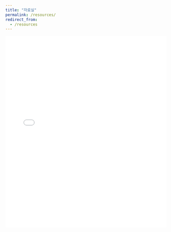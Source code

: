 ```yaml
---
title: "자료실"
permalink: /resources/
redirect_from:
  - /resources
---
```


<!-- <a href="https://drive.google.com/uc?export=download&id=1gzBi1gEQ8X1Wdj-0QXvAkmDHZKn9c4n6" download>20250627 평가 자료</a> -->

<!-- <iframe src="https://drive.google.com/embeddedfolderview?id=1nnIgKeU0CDWAOczkX0OAjyWTwI69BcHk#grid" style="width: 100%; height: 600px; border: 0;"></iframe> -->

<!-- <iframe allow-transparency="false" style="background-color: Snow" src="https://drive.google.com/embeddedfolderview?id=1F1XcSq5rT6OncfndN9WMHMdLuPRc0DHl#list" width="800" height="200" frameborder="0"></iframe> -->

<!-- 
<iframe id="pdfContent" src="https://drive.google.com/file/d/1lf0aja1WMbV2k6kCsjBEsBOtykef4eb6/view?usp=sharing" width:100%; type="application/pdf"></iframe> -->

<body oncontextmenu="return false;">
    <iframe src="/files/1차-XRD_기본_이해-김창수.pdf#toolbar=0" width="100%" height="600px" style="border: none;"></iframe>
</body>


